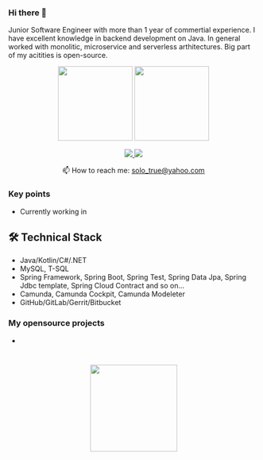 ### Hi there 👋

<!--
**solotrue/solotrue** is a ✨ _special_ ✨ repository because its `README.md` (this file) appears on your GitHub profile.

Here are some ideas to get you started:

- 🔭 I’m currently working on ...
- 🌱 I’m currently learning ...
- 👯 I’m looking to collaborate on ...
- 🤔 I’m looking for help with ...
- 💬 Ask me about ...
- 📫 How to reach me: ...
- 😄 Pronouns: ...
- ⚡ Fun fact: ...
# 
-->
Junior Software Engineer with more than 1 year of commertial experience. I have excellent knowledge in backend development on Java.
In general worked with monolitic, microservice and serverless arthitectures. Big part of my acitities is open-source.

<p align='center'>
   <a href="https://github-readme-stats.vercel.app/api?username=solotrue&show_icons=true&count_private=true"><img
           height=150
           src="https://github-readme-stats.vercel.app/api?username=solotrue&show_icons=true&count_private=true"/></a>
   <a href="https://github.com/solotrue/github-readme-stats"><img height=150
                                                                  src="https://github-readme-stats.vercel.app/api/top-langs/?username=solotrue3&layout=compact"/></a>
</p>

<p align='center'>
   <a href="https://www.linkedin.com/in/solotrue/">
       <img src="https://img.shields.io/badge/linkedin-%230077B5.svg?&style=for-the-badge&logo=linkedin&logoColor=white"/>
   </a>
   <a href="https://t.me/solo_true">
       <img src="https://img.shields.io/badge/Telegram-2CA5E0?style=for-the-badge&logo=telegram&logoColor=white"/>
   </a>
<p align='center'>
   📫 How to reach me: <a href='mailto:solo_true@yahoo.com'>solo_true@yahoo.com</a>
</p>


### Key points

*   Currently working in <!-- [Epam Systems](https://www.linkedin.com/company/epam-systems/) -->

## 🛠 Technical Stack
*   Java/Kotlin/C#/.NET
*   MySQL, T-SQL
*   Spring Framework, Spring Boot, Spring Test, Spring Data Jpa, Spring Jdbc template, Spring Cloud Contract and so on...
*   Camunda, Camunda Cockpit, Camunda Modeleter
*   GitHub/GitLab/Gerrit/Bitbucket

### My opensource projects

*

<div align="center" style="margin: 40px 0">
   <a href="https://github.com/solotrue/github-profile-views-counter">
       <img width="175px" src="https://komarev.com/ghpvc/?username=rsolotrue&color=DE002D">
   </a>
</div>


